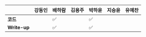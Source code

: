 |              | 강동인 | 배하람 | 김용주 | 박하윤 | 지승윤 | 유예찬 |
| ------------ | ------ | ------ | ------ | ------ | ------ | ------------ |
| **코드**     ||:white_check_mark:|  | :white_check_mark:|        |  |
| **Write-up** ||:white_check_mark:|  |:white_check_mark:|        |  |
